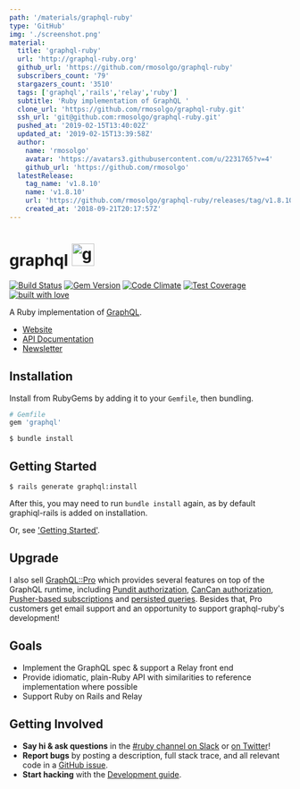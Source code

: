 ```yaml
---
path: '/materials/graphql-ruby'
type: 'GitHub'
img: './screenshot.png'
material:
  title: 'graphql-ruby'
  url: 'http://graphql-ruby.org'
  github_url: 'https://github.com/rmosolgo/graphql-ruby'
  subscribers_count: '79'
  stargazers_count: '3510'
  tags: ['graphql','rails','relay','ruby']
  subtitle: 'Ruby implementation of GraphQL '
  clone_url: 'https://github.com/rmosolgo/graphql-ruby.git'
  ssh_url: 'git@github.com:rmosolgo/graphql-ruby.git'
  pushed_at: '2019-02-15T13:40:02Z'
  updated_at: '2019-02-15T13:39:58Z'
  author:
    name: 'rmosolgo'
    avatar: 'https://avatars3.githubusercontent.com/u/2231765?v=4'
    github_url: 'https://github.com/rmosolgo'
  latestRelease:
    tag_name: 'v1.8.10'
    name: 'v1.8.10'
    url: 'https://github.com/rmosolgo/graphql-ruby/releases/tag/v1.8.10'
    created_at: '2018-09-21T20:17:57Z'
---
```

# graphql <img src='https://cloud.githubusercontent.com/assets/2231765/9094460/cb43861e-3b66-11e5-9fbf-71066ff3ab13.png' height='40' alt='graphql-ruby'/>

[![Build Status](https://travis-ci.org/rmosolgo/graphql-ruby.svg?branch=master)](https://travis-ci.org/rmosolgo/graphql-ruby)
[![Gem Version](https://badge.fury.io/rb/graphql.svg)](https://rubygems.org/gems/graphql)
[![Code Climate](https://codeclimate.com/github/rmosolgo/graphql-ruby/badges/gpa.svg)](https://codeclimate.com/github/rmosolgo/graphql-ruby)
[![Test Coverage](https://codeclimate.com/github/rmosolgo/graphql-ruby/badges/coverage.svg)](https://codeclimate.com/github/rmosolgo/graphql-ruby)
[![built with love](https://cloud.githubusercontent.com/assets/2231765/6766607/d07992c6-cfc9-11e4-813f-d9240714dd50.png)](https://rmosolgo.github.io/react-badges/)

A Ruby implementation of [GraphQL](https://graphql.org/).

- [Website](https://graphql-ruby.org/)
- [API Documentation](https://www.rubydoc.info/gems/graphql)
- [Newsletter](https://tinyletter.com/graphql-ruby)

## Installation

Install from RubyGems by adding it to your `Gemfile`, then bundling.

```ruby
# Gemfile
gem 'graphql'
```

```
$ bundle install
```

## Getting Started

```
$ rails generate graphql:install
```

After this, you may need to run `bundle install` again, as by default graphiql-rails is added on installation.

Or, see ['Getting Started'](https://graphql-ruby.org/).

## Upgrade

I also sell [GraphQL::Pro](https://graphql.pro) which provides several features on top of the GraphQL runtime, including [Pundit authorization](https://graphql-ruby.org/authorization/pundit_integration), [CanCan authorization](https://graphql-ruby.org/authorization/can_can_integration), [Pusher-based subscriptions](https://graphql-ruby.org/subscriptions/pusher_implementation) and [persisted queries](https://graphql-ruby.org/operation_store/overview). Besides that, Pro customers get email support and an opportunity to support graphql-ruby's development!

## Goals

- Implement the GraphQL spec & support a Relay front end
- Provide idiomatic, plain-Ruby API with similarities to reference implementation where possible
- Support Ruby on Rails and Relay

## Getting Involved

- __Say hi & ask questions__ in the [#ruby channel on Slack](https://graphql-slack.herokuapp.com/) or [on Twitter](https://twitter.com/rmosolgo)!
- __Report bugs__ by posting a description, full stack trace, and all relevant code in a  [GitHub issue](https://github.com/rmosolgo/graphql-ruby/issues).
- __Start hacking__ with the [Development guide](https://graphql-ruby.org/development).
